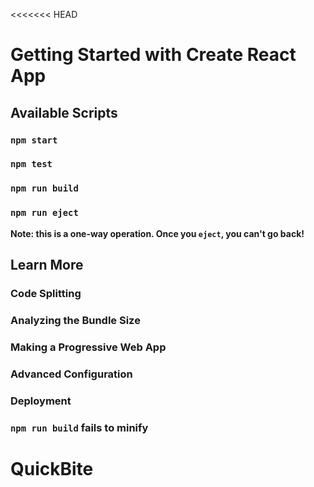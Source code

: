<<<<<<< HEAD
# Getting Started with Create React App



## Available Scripts



### `npm start`




### `npm test`



### `npm run build`




### `npm run eject`

**Note: this is a one-way operation. Once you `eject`, you can't go back!**



## Learn More






### Code Splitting



### Analyzing the Bundle Size



### Making a Progressive Web App




### Advanced Configuration



### Deployment



### `npm run build` fails to minify



# QuickBite

